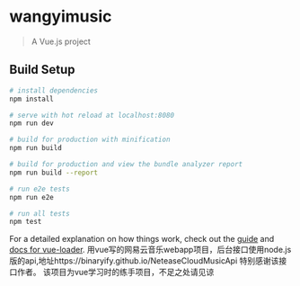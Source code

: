 # wangyimusic

> A Vue.js project

## Build Setup

``` bash
# install dependencies
npm install

# serve with hot reload at localhost:8080
npm run dev

# build for production with minification
npm run build

# build for production and view the bundle analyzer report
npm run build --report

# run e2e tests
npm run e2e

# run all tests
npm test
```

For a detailed explanation on how things work, check out the [guide](http://vuejs-templates.github.io/webpack/) and [docs for vue-loader](http://vuejs.github.io/vue-loader).
用vue写的网易云音乐webapp项目，后台接口使用node.js版的api,地址https://binaryify.github.io/NeteaseCloudMusicApi 特别感谢该接口作者。
该项目为vue学习时的练手项目，不足之处请见谅
